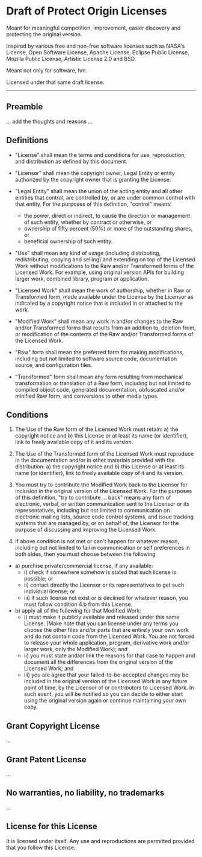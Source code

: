 # Draft of Protect Origin Licenses

Meant for meaningful competition, improvement, easier discovery and protecting the original version.

Inspired by various free and non-free software licenses such as NASA's License, Open Software License, Apache License, Eclipse Public License, Mozilla Public License, Artistic License 2.0 and BSD.

Meant not only for software, hm.

Licensed under that same draft license.

---

## Preamble

... add the thoughts and reasons ...

## Definitions
- "License" shall mean the terms and conditions for use, reproduction, and distribution as defined by this document.

- "Licensor" shall mean the copyright owner, Legal Entity or entity authorized by the copyright owner that is granting the License.

- "Legal Entity" shall mean the union of the acting entity and all other entities that control, are controlled by, or are under common control with that entity. For the purposes of this definition, "control" means:
  + the power, direct or indirect, to cause the direction or management of such entity, whether by contract or otherwise, or
  + ownership of fifty percent (50%) or more of the outstanding shares, or
  + beneficial ownership of such entity.

- "Use" shall mean any kind of usage (including distributing, redistributing, copying and selling) and extending on top of the Licensed Work without modifications to the Raw and/or Transformed forms of the Licensed Work. For example, using original version APIs for building larger work, combined library, program or application.

- "Licensed Work" shall mean the work of authorship, whether in Raw or Transformed form, made available under the License by the Licensor as indicated by a copyright notice that is included in or attached to the work.

- "Modified Work" shall mean any work in and/or changes to the Raw and/or Transformed forms that results from an addition to, deletion from, or modification of the contents of the Raw and/or Transformed forms of the Licensed Work.

- "Raw" form shall mean the preferred form for making modifications, including but not limited to software source code, documentation source, and configuration files.

- "Transformed" form shall mean any form resulting from mechanical transformation or translation of a Raw form, including but not limited to compiled object code, generated documentation, obfuscated and/or minified Raw form, and conversions to other media types.


## Conditions
1. The Use of the Raw form of the Licensed Work must retain: a) the copyright notice and b) this License or at least its name (or identifier), link to freely available copy of it and its version. 

2. The Use of the Transformed form of the Licensed Work must reproduce in the documentation and/or in other materials provided with the distribution: a) the copyright notice and b) this License or at least its name (or identifier), link to freely available copy of it and its version. 

<!-- 3. Unless you explicitly state otherwise, any contribution intentionally submitted for inclusion in the Licensed Work by you to the Licensor shall be under the terms and conditions of this License, without any additional terms or conditions. Notwithstanding the above, nothing herein shall supersede or modify the terms of any separate license agreement you may have executed with Licensor regarding such contributions. -->

3. You must try to contribute the Modified Work back to the Licensor for inclusion in the original version of the Licensed Work. For the purposes of this definition, "try to contribute ... back" means any form of electronic, verbal, or written communication sent to the Licensor or its representatives, including but not limited to communication on electronic mailing lists, source code control systems, and issue tracking systems that are managed by, or on behalf of, the Licensor for the purpose of discussing and improving the Licensed Work.

4. If above condition is not met or can't happen for whatever reason, including but not limited to fail in communication or self preferences in both sides, then you must choose between the following
- a) purchise private/commercial license, if any available:
  + i) check if somewhere somehow is stated that such license is possible; or
  + ii) contact directly the Licensor or its representatives to get such individual license; or
  + iii) if such license not exist or is declined for whatever reason, you must follow condition 4.b from this License.
- b) apply all of the following for that Modified Work:
  + i) must make it publicly available and released under this same License. (Make note that you can license under any terms you choose the other files and/or parts that are entirely your own work and do not contain code from the Licensed Work. You are not forced to release your whole application, program, derivative work and/or larger work, only the Modified Work); and
  + ii) you must state and/or link the reasons for that case to happen and document all the differences from the original version of the Licensed Work; and
  + iii) you are agree that your failed-to-be-accepted changes may be included in the original version of the Licensed Work in any future point of time, by the Licensor of or contributors to Licensed Work. In such event, you will be notified so you can decide to either start using the original version again or continue maintaining your own copy.

## Grant Copyright License

...

## Grant Patent License

...

## No warranties, no liability, no trademarks

...

## License for this License

It is licensed under itself. Any use and reproductions are permitted provided that you follow this License.

